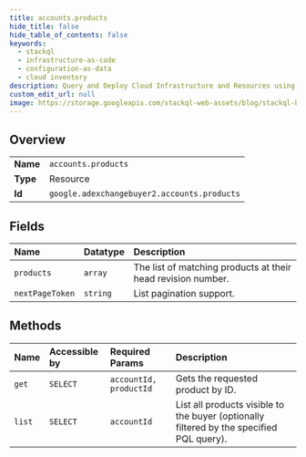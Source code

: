 ```yaml
---
title: accounts.products
hide_title: false
hide_table_of_contents: false
keywords:
  - stackql
  - infrastructure-as-code
  - configuration-as-data
  - cloud inventory
description: Query and Deploy Cloud Infrastructure and Resources using SQL
custom_edit_url: null
image: https://storage.googleapis.com/stackql-web-assets/blog/stackql-blog-post-featured-image.png
---
```

  
    

## Overview
<table><tbody>
<tr><td><b>Name</b></td><td><code>accounts.products</code></td></tr>
<tr><td><b>Type</b></td><td>Resource</td></tr>
<tr><td><b>Id</b></td><td><code>google.adexchangebuyer2.accounts.products</code></td></tr>
</tbody></table>

## Fields
| Name | Datatype | Description |
|:-----|:---------|:------------|
| `products` | `array` | The list of matching products at their head revision number. |
| `nextPageToken` | `string` | List pagination support. |
## Methods
| Name | Accessible by | Required Params | Description |
|:-----|:--------------|:----------------|:------------|
| `get` | `SELECT` | `accountId, productId` | Gets the requested product by ID. |
| `list` | `SELECT` | `accountId` | List all products visible to the buyer (optionally filtered by the specified PQL query). |
